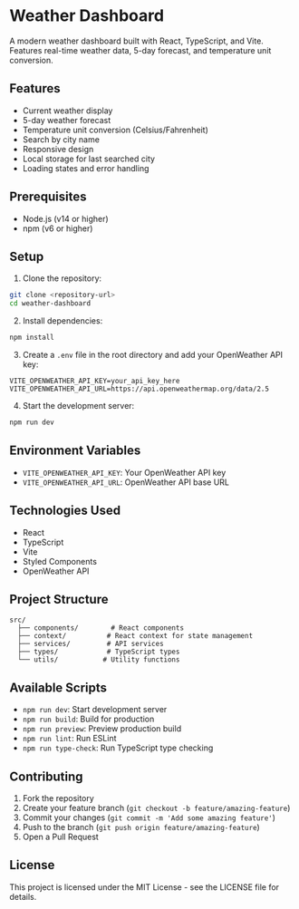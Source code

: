 # Weather Dashboard

A modern weather dashboard built with React, TypeScript, and Vite. Features real-time weather data, 5-day forecast, and temperature unit conversion.

## Features

- Current weather display
- 5-day weather forecast
- Temperature unit conversion (Celsius/Fahrenheit)
- Search by city name
- Responsive design
- Local storage for last searched city
- Loading states and error handling

## Prerequisites

- Node.js (v14 or higher)
- npm (v6 or higher)

## Setup

1. Clone the repository:
```bash
git clone <repository-url>
cd weather-dashboard
```

2. Install dependencies:
```bash
npm install
```

3. Create a `.env` file in the root directory and add your OpenWeather API key:
```env
VITE_OPENWEATHER_API_KEY=your_api_key_here
VITE_OPENWEATHER_API_URL=https://api.openweathermap.org/data/2.5
```

4. Start the development server:
```bash
npm run dev
```

## Environment Variables

- `VITE_OPENWEATHER_API_KEY`: Your OpenWeather API key
- `VITE_OPENWEATHER_API_URL`: OpenWeather API base URL

## Technologies Used

- React
- TypeScript
- Vite
- Styled Components
- OpenWeather API

## Project Structure

```
src/
  ├── components/        # React components
  ├── context/          # React context for state management
  ├── services/         # API services
  ├── types/            # TypeScript types
  └── utils/           # Utility functions
```

## Available Scripts

- `npm run dev`: Start development server
- `npm run build`: Build for production
- `npm run preview`: Preview production build
- `npm run lint`: Run ESLint
- `npm run type-check`: Run TypeScript type checking

## Contributing

1. Fork the repository
2. Create your feature branch (`git checkout -b feature/amazing-feature`)
3. Commit your changes (`git commit -m 'Add some amazing feature'`)
4. Push to the branch (`git push origin feature/amazing-feature`)
5. Open a Pull Request

## License

This project is licensed under the MIT License - see the LICENSE file for details.
